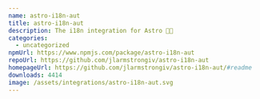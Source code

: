 ```yaml
---
name: astro-i18n-aut
title: astro-i18n-aut
description: The i18n integration for Astro 🧑‍🚀
categories:
  - uncategorized
npmUrl: https://www.npmjs.com/package/astro-i18n-aut
repoUrl: https://github.com/jlarmstrongiv/astro-i18n-aut
homepageUrl: https://github.com/jlarmstrongiv/astro-i18n-aut/#readme
downloads: 4414
image: /assets/integrations/astro-i18n-aut.svg
---
```

